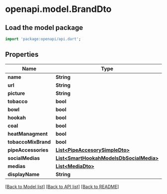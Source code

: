 # openapi.model.BrandDto

## Load the model package
```dart
import 'package:openapi/api.dart';
```

## Properties
Name | Type | Description | Notes
------------ | ------------- | ------------- | -------------
**name** | **String** |  | [optional] 
**url** | **String** |  | [optional] 
**picture** | **String** |  | [optional] 
**tobacco** | **bool** |  | [optional] 
**bowl** | **bool** |  | [optional] 
**hookah** | **bool** |  | [optional] 
**coal** | **bool** |  | [optional] 
**heatManagment** | **bool** |  | [optional] 
**tobaccoMixBrand** | **bool** |  | [optional] 
**pipeAccessories** | [**List&lt;PipeAccesorySimpleDto&gt;**](PipeAccesorySimpleDto.md) |  | [optional] 
**socialMedias** | [**List&lt;SmartHookahModelsDbSocialMedia&gt;**](SmartHookahModelsDbSocialMedia.md) |  | [optional] 
**medias** | [**List&lt;MediaDto&gt;**](MediaDto.md) |  | [optional] 
**displayName** | **String** |  | [optional] 

[[Back to Model list]](../README.md#documentation-for-models) [[Back to API list]](../README.md#documentation-for-api-endpoints) [[Back to README]](../README.md)



